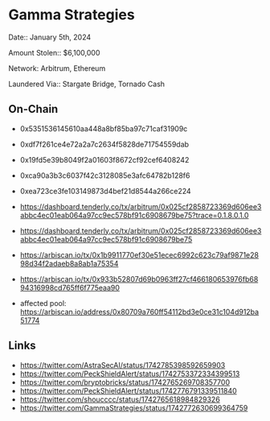 # Gamma Strategies

Date:: January 5th, 2024

Amount Stolen:: $6,100,000

Network: Arbitrum, Ethereum

Laundered Via:: Stargate Bridge, Tornado Cash


## On-Chain

- 0x5351536145610aa448a8bf85ba97c71caf31909c
- 0xdf7f261ce4e72a2a7c2634f5828de71754559dab
- 0x19fd5e39b8049f2a01603f8672cf92cef6408242
- 0xca90a3b3c6037f42c3128085e3afc64782b128f6
- 0xea723ce3fe103149873d4bef21d8544a266ce224


- https://dashboard.tenderly.co/tx/arbitrum/0x025cf2858723369d606ee3abbc4ec01eab064a97cc9ec578bf91c6908679be75?trace=0.1.8.0.1.0
- https://dashboard.tenderly.co/tx/arbitrum/0x025cf2858723369d606ee3abbc4ec01eab064a97cc9ec578bf91c6908679be75
- https://arbiscan.io/tx/0x1b9911770ef30e51ecec6992c623c79af9871e2898d34f2adaeb8a8ab1a75354
- https://arbiscan.io/tx/0x933b52807d69b0963ff27cf466180653976fb6894316998cd765ff6f775eaa90
- affected pool: https://arbiscan.io/address/0x80709a760ff54112bd3e0ce31c104d912ba51774

## Links

- https://twitter.com/AstraSecAI/status/1742785398592659903
- https://twitter.com/PeckShieldAlert/status/1742753372334399513
- https://twitter.com/bryptobricks/status/1742765269708357700
- https://twitter.com/PeckShieldAlert/status/1742776791339511840
- https://twitter.com/shoucccc/status/1742765618984829326
- https://twitter.com/GammaStrategies/status/1742772630699364759